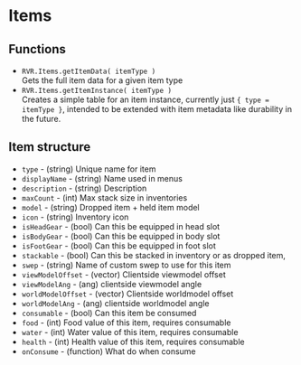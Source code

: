 # Items
## Functions
- `RVR.Items.getItemData( itemType )`  
Gets the full item data for a given item type
- `RVR.Items.getItemInstance( itemType )`  
Creates a simple table for an item instance, currently just `{ type = itemType }`, intended to be extended with item metadata like durability in the future.

## Item structure
- `type` - (string) Unique name for item
- `displayName` - (string) Name used in menus
- `description` - (string) Description
- `maxCount` - (int) Max stack size in inventories
- `model` - (string) Dropped item + held item model
- `icon` - (string) Inventory icon
- `isHeadGear` - (bool) Can this be equipped in head slot
- `isBodyGear` - (bool) Can this be equipped in body slot
- `isFootGear` - (bool) Can this be equipped in foot slot
- `stackable` - (bool) Can this be stacked in inventory or as dropped item,
- `swep` - (string) Name of custom swep to use for this item
- `viewModelOffset` - (vector) Clientside viewmodel offset
- `viewModelAng` - (ang) clientside viewmodel angle
- `worldModelOffset` - (vector) Clientside worldmodel offset
- `worldModelAng` - (ang) clientside worldmodel angle
- `consumable` - (bool) Can this item be consumed
- `food` - (int) Food value of this item, requires consumable
- `water` - (int) Water value of this item, requires consumable
- `health` - (int) Health value of this item, requires consumable
- `onConsume` - (function) What do when consume
